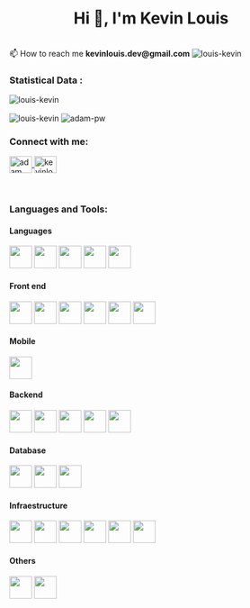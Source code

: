 <h1 align="center">Hi 👋, I'm Kevin Louis</h1>
<br>
📫 How to reach me <b>kevinlouis.dev@gmail.com</b>
 <img src="https://komarev.com/ghpvc/?username=louis-kevin&label=Profile%20views&color=0e75b6&style=flat" alt="louis-kevin" />
 
<h3>Statistical Data :</h3>
<p>
    <img align="center"
        src="https://github-readme-stats.vercel.app/api/top-langs?username=louis-kevin&show_icons=true&locale=en&bg_color=0d1117&text_color=ffffff&layout=compact"
        alt="louis-kevin"
        bg_color=#808080/>
</p>
<p>
        <img align="center"
        src="https://github-readme-stats.vercel.app/api?username=louis-kevin&show_icons=true&locale=en&bg_color=0d1117&text_color=ffffff&repo=convoychat"
        alt="louis-kevin" />    
        <img align="center"
        src="https://github-readme-streak-stats.herokuapp.com/?user=louis-kevin&theme=dark&background=0d1117&date_format=M%20j%5B%2C%20Y%5D"
        alt="adam-pw" />
</p>


<h3 align="left">Connect with me:</h3>
<p align="left">
    <a href="https://www.linkedin.com/in/kevin-louis-santos-303160120/" target="blank">
        <img
            align="center"
            src="https://raw.githubusercontent.com/rahuldkjain/github-profile-readme-generator/master/src/images/icons/Social/linked-in-alt.svg"
            alt="adam pithewan" height="30" width="40" />
    </a>
    <a href="https://instagram.com/kevinlouis.js" target="blank"><img
            align="center"
            src="https://raw.githubusercontent.com/rahuldkjain/github-profile-readme-generator/master/src/images/icons/Social/instagram.svg"
            alt="kevinlouis.js" height="30" width="40" /></a>
</p>

<br>

<h3 align="left">Languages and Tools:</h3>

<h4>Languages</h4>
<p align="left">
    <img src="https://github.com/railwayapp/devicons/blob/main/static/i/php.svg"
        width="40" height="40" />
    <img
        src="https://github.com/railwayapp/devicons/blob/main/static/i/ruby.svg"
        width="40" height="40" />
    <img
        src="https://github.com/railwayapp/devicons/blob/main/static/i/python.svg"
        width="40" height="40" />
    <img
        src="https://github.com/railwayapp/devicons/blob/main/static/i/javascript.svg"
        width="40" height="40" />
    <img
        src="https://github.com/railwayapp/devicons/blob/main/static/i/dart.svg"
        width="40" height="40" />
</p>
<h4>Front end</h4>
<p align="left">
    <img
        src="https://github.com/railwayapp/devicons/blob/main/static/i/vuejs.svg"
        width="40" height="40" />
    <img
        src="https://github.com/railwayapp/devicons/blob/main/static/i/react.svg"
        width="40" height="40" />
    <img
        src="https://github.com/railwayapp/devicons/blob/main/static/i/jquery.svg"
        width="40" height="40" />
    <img
        src="https://github.com/railwayapp/devicons/blob/main/static/i/bootstrap.svg"
        width="40" height="40" />
    <img
        src="https://github.com/railwayapp/devicons/blob/main/static/i/css3.svg"
        width="40" height="40" />
    <img
        src="https://github.com/railwayapp/devicons/blob/main/static/i/postman.svg"
        width="40" height="40" />
</p>
<h4>Mobile</h4>
<p align="left">
    <img
        src="https://github.com/railwayapp/devicons/blob/main/static/i/flutter.svg"
        width="40" height="40" />
</p>
<h4>Backend</h4>
<p align="left">
    <img
        src="https://github.com/railwayapp/devicons/blob/main/static/i/laravel.svg"
        width="40" height="40" />
    <img
        src="https://github.com/railwayapp/devicons/blob/main/static/i/nodejs.svg"
        width="40" height="40" />
    <img
        src="https://github.com/railwayapp/devicons/blob/main/static/i/rails.svg"
        width="40" height="40" />
    <img
        src="https://github.com/railwayapp/devicons/blob/main/static/i/redis.svg"
        width="40" height="40" />
    <img
        src="https://github.com/railwayapp/devicons/blob/main/static/i/firebase.svg"
        width="40" height="40" />
</p>
<h4>Database</h4>
<p align="left">
    <img
        src="https://github.com/railwayapp/devicons/blob/main/static/i/postgresql.svg"
        width="40" height="40" />
    <img
        src="https://github.com/railwayapp/devicons/blob/main/static/i/mysql.svg"
        width="40" height="40" />
    <img
        src="https://github.com/railwayapp/devicons/blob/main/static/i/mongodb.svg"
        width="40" height="40" />
</p>
<h4>Infraestructure</h4>
<p align="left">
    <img src="https://github.com/railwayapp/devicons/blob/main/static/i/aws.svg"
        width="40" height="40" />
    <img
        src="https://github.com/railwayapp/devicons/blob/main/static/i/docker.svg"
        width="40" height="40" />
    <img
        src="https://github.com/railwayapp/devicons/blob/main/static/i/googlecloud.svg"
        width="40" height="40" />
    <img
        src="https://github.com/railwayapp/devicons/blob/main/static/i/heroku.svg"
        width="40" height="40" />
    <img
        src="https://github.com/railwayapp/devicons/blob/main/static/i/nginx.svg"
        width="40" height="40" />
    <img
        src="https://github.com/railwayapp/devicons/blob/main/static/i/kubernetes.svg"
        width="40" height="40" />
</p>
<h4>Others</h4>
<p align="left">
    <img src="https://github.com/railwayapp/devicons/blob/main/static/i/git.svg"
        width="40" height="40" />
    <img src="https://github.com/railwayapp/devicons/blob/main/static/i/npm.svg"
        width="40" height="40" />
</p>

